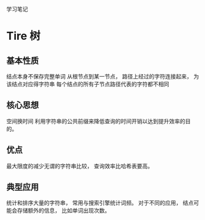 学习笔记

# Tire 树
## 基本性质
结点本身不保存完整单词
从根节点到某一节点， 路径上经过的字符连接起来， 为该结点对应得字符串
每个结点的所有子节点路径代表的字符都不相同
## 核心思想
空间换时间
利用字符串的公共前缀来降低查询的时间开销以达到提升效率的目的。
## 优点
最大限度的减少无谓的字符串比较， 查询效率比哈希表要高。
## 典型应用
统计和排序大量的字符串， 常用与搜索引擎统计词频。
对于不同的应用， 结点可能会存储额外的信息， 比如单词出现次数。